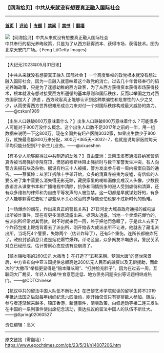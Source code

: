 ### 【网海拾贝】中共从来就没有想要真正融入国际社会

---

#### [首页](../../../..?n14007206) &nbsp;|&nbsp; [评论](../../../../../epoch-comment?n14007206) &nbsp;|&nbsp; [专题](../../../../../epoch-special?n14007206) &nbsp;|&nbsp; [禁闻](../../../../../epoch-news?n14007206) &nbsp;|&nbsp; [禁书](../../../../../books?n14007206) &nbsp;|&nbsp; [翻墙](https://github.com/gfw-breaker/nogfw/blob/master/README.md?n14007206)


<div><img alt="【网海拾贝】中共从来就没有想要真正融入国际社会" class="attachment-djy_600_400 size-djy_600_400 wp-post-image" src="https://i.epochtimes.com/assets/uploads/2023/05/id14007221-GettyImages-172632152-.jpeg"/>
<div class="caption">
 中共奉行的韬光养晦政策，只是为了从西方获得资本、获得市场、获得技术。图为北京天安门广场。( Feng Li/Getty Images)
</div></div><hr/><div class="post_content" id="artbody" itemprop="articleBody">
 <!-- article content begin -->
 <p>
  【大纪元2023年05月31日讯】
 </p>
 <p>
  【中共从来就没有想要真正融入
  <ok href="https://www.epochtimes.com/gb/tag/%E5%9B%BD%E9%99%85%E7%A4%BE%E4%BC%9A.html">
   国际社会
  </ok>
  】一个高度集权的政党根本就没有想过融入国际社会，因为一旦融入就意味着这个政党的消亡。过去几十年曾经奉行的韬光养晦政策，只是为了迷惑幼稚的西方政客，为了从西方获得资本获得市场获得技术，根本就没有想过接受西方所遵循的基本原则和国际秩序，反而以举国之力对西方国家加大了
  <ok href="https://www.epochtimes.com/gb/tag/%E6%B8%97%E9%80%8F.html">
   渗透
  </ok>
  ，西方政客真正能够认识到这种欺骗性和危害性的人少之又少，从而使得西方世界很难形成合力来对付一个对国际秩序构成最大威胁的势力。——@cskun1989
 </p>
 <p>
  【出生人口跌破800万意味着什么？】出生人口跌破800万意味着什么？可能很多人可能对于800万没什么概念。这个出生人口数不足2017年之前的一半，用一组数据来说明一下这800万。现在全国共有妇产医院3032家，如果出生数少于800万，就按最高额800万来分配，800万÷365天÷3032=7，也就是说每家医院每天平均只能分配到7个新生儿业务。——@xixueshen
 </p>
 <p>
  【有多少人能够躲得过中共制造的劫难？】自由亚洲：云南玉溪市通海县纳家营清真寺被当局强拆寺院穹顶，愤怒的穆斯林阻止强拆时与数千军警发生冲突，有人向警方丢掷石块及杂物。据说有约三十人被捕，警方发出参与者一周内投案自首的通告。——蔡慎坤：从浙江拆除十字架开始，众多的清真寺被夷为废墟，有信仰的人要么进了集中营要么消失得无影无踪，藏民家里的喇嘛画像变成汉人头像，少数民族语言从课堂书本和广播电视中清除，抗争和同情抗争的港人受到虐待和清算，还有众多维权的律师和为自由平等发声的人被监禁。这一切都是早就谋划好的，有多少人能够躲得过去呢？那些从不关心政治的岁静族恐怕也躲不过新时代的劫难。
 </p>
 <p>
  【一场爆炸的烟花，炸出来真正的警民关系】27日河北大城县政府通报的臧屯派出所被炸事件，现在有更多消息流露出来。据网友透露，当地一个卖烟花爆竹的，被派出所经常对其罚款，时不时就来罚一回，终于把他罚急眼了，于是此人去买了个炸药包接上鞭炮背着去了派出所，刚开始去大成派出所不让进，他就去了藏屯派出所，当场死4个警察，失踪两个（估计炸碎了），还有5个重伤。连所长都被炸死了。政府封锁消息只说是烟花爆竹爆炸。评论区里，众多网友冷嘲热讽，警民关系对立已经形成，估计警察心态应该有些崩溃了。
 </p>
 <p>
  【赔本赚吆喝的260亿元
  <ok href="https://www.epochtimes.com/gb/tag/%E5%A4%A7%E6%92%92%E5%B8%81.html">
   大撒币
  </ok>
  】在打造了“五邦来朝、梦回大唐”的盛世荣景后，中方宣布向中亚五国提供总额高达260亿元人民币的融资以及无偿援助，而此次的“大撒币”举措更显得是“赔本赚吆喝”、“打肿脸充胖子”。因为在过去一周，互联网大厂裁员、年轻人结婚/生育意愿走低、地方债务问题突出等话题相继成热门。——@CDTChinese
 </p>
 <p>
  【抗议中共的留法中国人队伍不断壮大】在巴黎艺术学院就读的留学生蒋不2019年抵达法国之后就每年组织纪念六四活动，刚开始仅仅只有寥寥数人参加，随后，参与者逐渐越来越多，镇压香港，新疆事件，清零政策，白纸运动等接二连三发生在中国的一系列事件使出席纪念活动，表达抗议的留法中国人的队伍不断壮大。——@Spring02060527
 </p>
 <p>
  责任编辑：高义
 </p>
 <!-- article content end -->
 <div id="below_article_ad">
 </div>
</div>


---

原文链接（需翻墙）：https://www.epochtimes.com/gb/23/5/31/n14007206.htm